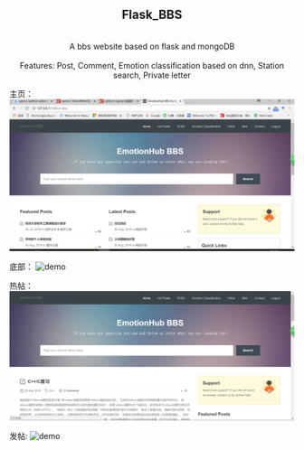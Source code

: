 <div align="center"> <h2>Flask_BBS</h2></div><br>
<div align="center"> A bbs website based on flask and mongoDB</div><br>
<div align="center">Features: Post, Comment, Emotion classification based on dnn, Station search, Private letter</div>
<div align="center><img src="/main.png"/></div>

主页：
![demo](main.png)

底部：
![demo](buttom.png)

热帖：
![demo](hot.png)

发帖:
![demo](post.png)